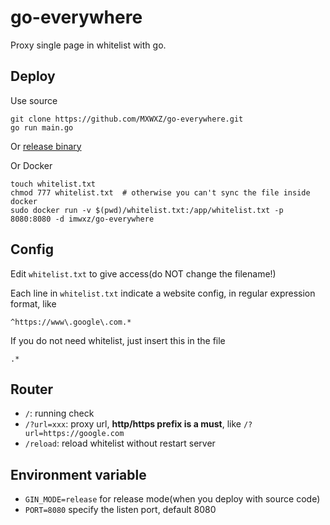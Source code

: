 # go-everywhere
Proxy single page in whitelist with go.

## Deploy
Use source

    git clone https://github.com/MXWXZ/go-everywhere.git
    go run main.go

Or [release binary](https://github.com/MXWXZ/go-everywhere/releases)

Or Docker

    touch whitelist.txt
    chmod 777 whitelist.txt  # otherwise you can't sync the file inside docker
    sudo docker run -v $(pwd)/whitelist.txt:/app/whitelist.txt -p 8080:8080 -d imwxz/go-everywhere

## Config
Edit `whitelist.txt` to give access(do NOT change the filename!)

Each line in `whitelist.txt` indicate a website config, in regular expression format, like

    ^https://www\.google\.com.*

If you do not need whitelist, just insert this in the file

    .*

## Router
- `/`: running check
- `/?url=xxx`: proxy url, **http/https prefix is a must**, like `/?url=https://google.com`
- `/reload`: reload whitelist without restart server

## Environment variable
- `GIN_MODE=release` for release mode(when you deploy with source code)
- `PORT=8080` specify the listen port, default 8080
